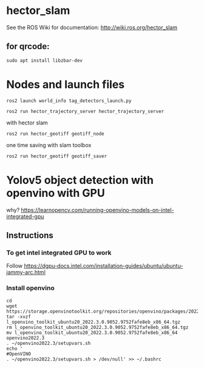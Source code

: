 # hector_slam

See the ROS Wiki for documentation: http://wiki.ros.org/hector_slam

## for qrcode: 
```
sudo apt install libzbar-dev
```

# Nodes and launch files
```
ros2 launch world_info tag_detectors_launch.py
```
```
ros2 run hector_trajectory_server hector_trajectory_server
```
with hector slam
```
ros2 run hector_geotiff geotiff_node
```
one time saving with slam toolbox
```
ros2 run hector_geotiff geotiff_saver
```

# Yolov5 object detection with openvino with GPU
why? https://learnopencv.com/running-openvino-models-on-intel-integrated-gpu
## Instructions
### To get intel integrated GPU to work
Follow https://dgpu-docs.intel.com/installation-guides/ubuntu/ubuntu-jammy-arc.html
### Install openvino 
```
cd
wget https://storage.openvinotoolkit.org/repositories/openvino/packages/2022.3/linux/l_openvino_toolkit_ubuntu20_2022.3.0.9052.9752fafe8eb_x86_64.tgz
tar -xvzf l_openvino_toolkit_ubuntu20_2022.3.0.9052.9752fafe8eb_x86_64.tgz
rm l_openvino_toolkit_ubuntu20_2022.3.0.9052.9752fafe8eb_x86_64.tgz
mv l_openvino_toolkit_ubuntu20_2022.3.0.9052.9752fafe8eb_x86_64 openvino2022.3
. ~/openvino2022.3/setupvars.sh
echo '
#OpenVINO
. ~/openvino2022.3/setupvars.sh > /dev/null' >> ~/.bashrc
```
